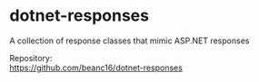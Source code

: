 # dotnet-responses

A collection of response classes that mimic ASP.NET responses

Repository:<br/>
https://github.com/beanc16/dotnet-responses
